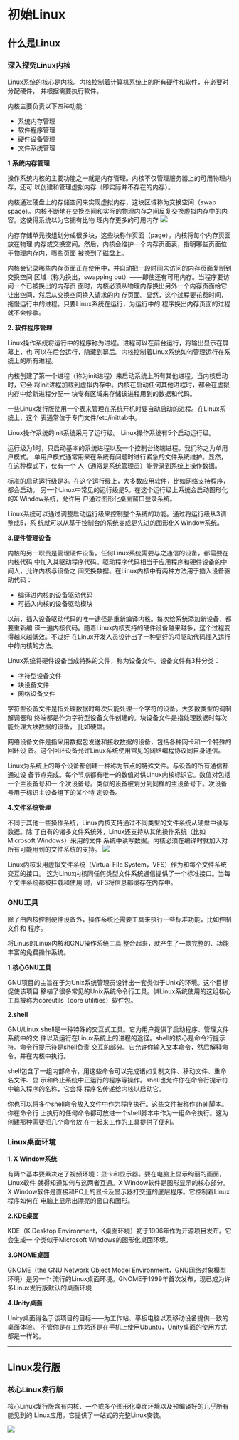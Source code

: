 # 初始Linux

## 什么是Linux

### 深入探究Linux内核

Linux系统的核心是内核。内核控制着计算机系统上的所有硬件和软件，在必要时分配硬件， 并根据需要执行软件。 

内核主要负责以下四种功能：

+ 系统内存管理 
+ 软件程序管理 
+ 硬件设备管理 
+ 文件系统管理 

**1.系统内存管理**

操作系统内核的主要功能之一就是内存管理。内核不仅管理服务器上的可用物理内存，还可 以创建和管理虚拟内存（即实际并不存在的内存）。 

内核通过硬盘上的存储空间来实现虚拟内存，这块区域称为交换空间（swap space）。内核不断地在交换空间和实际的物理内存之间反复交换虚拟内存中的内容。这使得系统以为它拥有比物 理内存更多的可用内存
![](image/2020-05-21-18-01-29.png)

内存存储单元按组划分成很多块，这些块称作页面（page）。内核将每个内存页面放在物理 内存或交换空间。然后，内核会维护一个内存页面表，指明哪些页面位于物理内存内，哪些页面 被换到了磁盘上。 

内核会记录哪些内存页面正在使用中，并自动把一段时间未访问的内存页面复制到交换空间 区域（称为换出，swapping out）——即使还有可用内存。当程序要访问一个已被换出的内存页 面时，内核必须从物理内存换出另外一个内存页面给它让出空间，然后从交换空间换入请求的内 存页面。显然，这个过程要花费时间，拖慢运行中的进程。只要Linux系统在运行，为运行中的 程序换出内存页面的过程就不会停歇。

**2. 软件程序管理**

Linux操作系统将运行中的程序称为进程。进程可以在前台运行，将输出显示在屏幕上，也 可以在后台运行，隐藏到幕后。内核控制着Linux系统如何管理运行在系统上的所有进程。 

内核创建了第一个进程（称为init进程）来启动系统上所有其他进程。当内核启动时，它会 将init进程加载到虚拟内存中。内核在启动任何其他进程时，都会在虚拟内存中给新进程分配一 块专有区域来存储该进程用到的数据和代码。 

一些Linux发行版使用一个表来管理在系统开机时要自动启动的进程。在Linux系统上，这个 表通常位于专门文件/etc/inittab中。 

Linux操作系统的init系统采用了运行级。
Linux操作系统有5个启动运行级。 

运行级为1时，只启动基本的系统进程以及一个控制台终端进程。我们称之为单用户模式。 单用户模式通常用来在系统有问题时进行紧急的文件系统维护。显然，在这种模式下，仅有一个 人（通常是系统管理员）能登录到系统上操作数据。 

标准的启动运行级是3。在这个运行级上，大多数应用软件，比如网络支持程序，都会启动。 另一个Linux中常见的运行级是5。在这个运行级上系统会启动图形化的X Window系统，允许用 户通过图形化桌面窗口登录系统。 

Linux系统可以通过调整启动运行级来控制整个系统的功能。通过将运行级从3调整成5，系 统就可以从基于控制台的系统变成更先进的图形化X Window系统。 

**3.硬件管理设备**

内核的另一职责是管理硬件设备。任何Linux系统需要与之通信的设备，都需要在内核代码 中加入其驱动程序代码。驱动程序代码相当于应用程序和硬件设备的中间人，允许内核与设备之 间交换数据。在Linux内核中有两种方法用于插入设备驱动代码： 

+ 编译进内核的设备驱动代码 
+ 可插入内核的设备驱动模块 

以前，插入设备驱动代码的唯一途径是重新编译内核。每次给系统添加新设备，都要重新编 译一遍内核代码。随着Linux内核支持的硬件设备越来越多，这个过程变得越来越低效。不过好 在Linux开发人员设计出了一种更好的将驱动代码插入运行中的内核的方法。 

Linux系统将硬件设备当成特殊的文件，称为设备文件。设备文件有3种分类： 

+ 字符型设备文件 
+ 块设备文件 
+ 网络设备文件 

字符型设备文件是指处理数据时每次只能处理一个字符的设备。大多数类型的调制解调器和 终端都是作为字符型设备文件创建的。块设备文件是指处理数据时每次能处理大块数据的设备， 比如硬盘。 

网络设备文件是指采用数据包发送和接收数据的设备，包括各种网卡和一个特殊的回环设 备。这个回环设备允许Linux系统使用常见的网络编程协议同自身通信。 

Linux为系统上的每个设备都创建一种称为节点的特殊文件。与设备的所有通信都通过设 备节点完成。每个节点都有唯一的数值对供Linux内核标识它。数值对包括一个主设备号和一 个次设备号。类似的设备被划分到同样的主设备号下。次设备号用于标识主设备组下的某个特 定设备。 

**4.文件系统管理**

不同于其他一些操作系统，Linux内核支持通过不同类型的文件系统从硬盘中读写数据。除 了自有的诸多文件系统外，Linux还支持从其他操作系统（比如Microsoft Windows）采用的文件 系统中读写数据。内核必须在编译时就加入对所有可能用到的文件系统的支持。
![](image/2020-05-21-18-20-43.png)

Linux内核采用虚拟文件系统（Virtual File System，VFS）作为和每个文件系统交互的接口。 这为Linux内核同任何类型文件系统通信提供了一个标准接口。当每个文件系统都被挂载和使用 时，VFS将信息都缓存在内存中。 

### GNU工具

除了由内核控制硬件设备外，操作系统还需要工具来执行一些标准功能，比如控制文件和 程序。

将Linus的Linux内核和GNU操作系统工具 整合起来，就产生了一款完整的、功能丰富的免费操作系统。

**1.核心GNU工具**

GNU项目的主旨在于为Unix系统管理员设计出一套类似于Unix的环境。这个目标促使该项目 移植了很多常见的Unix系统命令行工具。供Linux系统使用的这组核心工具被称为coreutils（core utilities）软件包。 

**2.shell**

GNU/Linux shell是一种特殊的交互式工具。它为用户提供了启动程序、管理文件系统中的文 件以及运行在Linux系统上的进程的途径。shell的核心是命令行提示符。命令行提示符是shell负责 交互的部分。它允许你输入文本命令，然后解释命令，并在内核中执行。 

shell包含了一组内部命令，用这些命令可以完成诸如复制文件、移动文件、重命名文件、显 示和终止系统中正运行的程序等操作。shell也允许你在命令行提示符中输入程序的名称，它会将 程序名传递给内核以启动它。 

你也可以将多个shell命令放入文件中作为程序执行。这些文件被称作shell脚本。你在命令行 上执行的任何命令都可放进一个shell脚本中作为一组命令执行。这为创建那种需要把几个命令放 在一起来工作的工具提供了便利。 

### Linux桌面环境

**1. X Window系统**

有两个基本要素决定了视频环境：显卡和显示器。要在电脑上显示绚丽的画面，Linux软件 就得知道如何与这两者互通。X Window软件是图形显示的核心部分。 X Window软件是直接和PC上的显卡及显示器打交道的底层程序。它控制着Linux程序如何在 电脑上显示出漂亮的窗口和图形。 

**2.KDE桌面**

KDE（K Desktop Environment，K桌面环境）初于1996年作为开源项目发布。它会生成一 个类似于Microsoft Windows的图形化桌面环境。

**3.GNOME桌面**

GNOME（the GNU Network Object Model Environment，GNU网络对象模型环境）是另一个 流行的Linux桌面环境。GNOME于1999年首次发布，现已成为许多Linux发行版默认的桌面环境

**4.Unity桌面**

Unity桌面得名于该项目的目标——为工作站、平板电脑以及移动设备提供一致的桌面体验。 不管你是在工作站还是在手机上使用Ubuntu，Unity桌面的使用方式都是一样的。

---------------------------
## Linux发行版

### 核心Linux发行版 

核心Linux发行版含有内核、一个或多个图形化桌面环境以及预编译好的几乎所有能见到的 Linux应用。它提供了一站式的完整Linux安装。

![](image/2020-05-21-19-43-24.png)

